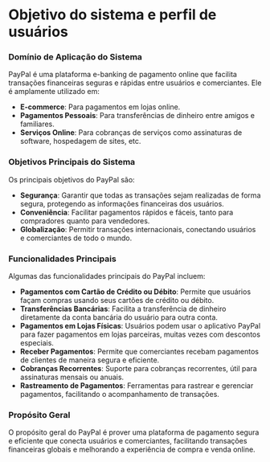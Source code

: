# Objetivo do sistema e perfil de usuários

### Domínio de Aplicação do Sistema
PayPal é uma plataforma e-banking de pagamento online que facilita transações financeiras seguras e rápidas entre usuários e comerciantes. Ele é amplamente utilizado em:
+ **E-commerce**: Para pagamentos em lojas online.
+ **Pagamentos Pessoais**: Para transferências de dinheiro entre amigos e familiares.
+ **Serviços Online**: Para cobranças de serviços como assinaturas de software, hospedagem de sites, etc.

### Objetivos Principais do Sistema
Os principais objetivos do PayPal são:
+ **Segurança**: Garantir que todas as transações sejam realizadas de forma segura, protegendo as informações financeiras dos usuários.
+ **Conveniência**: Facilitar pagamentos rápidos e fáceis, tanto para compradores quanto para vendedores.
+ **Globalização**: Permitir transações internacionais, conectando usuários e comerciantes de todo o mundo.

### Funcionalidades Principais
Algumas das funcionalidades principais do PayPal incluem:
+ **Pagamentos com Cartão de Crédito ou Débito**: Permite que usuários façam compras usando seus cartões de crédito ou débito.
+ **Transferências Bancárias**: Facilita a transferência de dinheiro diretamente da conta bancária do usuário para outra conta.
+ **Pagamentos em Lojas Físicas**: Usuários podem usar o aplicativo PayPal para fazer pagamentos em lojas parceiras, muitas vezes com descontos especiais.
+ **Receber Pagamentos**: Permite que comerciantes recebam pagamentos de clientes de maneira segura e eficiente.
+ **Cobranças Recorrentes**: Suporte para cobranças recorrentes, útil para assinaturas mensais ou anuais.
+ **Rastreamento de Pagamentos**: Ferramentas para rastrear e gerenciar pagamentos, facilitando o acompanhamento de transações.

### Propósito Geral
O propósito geral do PayPal é prover uma plataforma de pagamento segura e eficiente que conecta usuários e comerciantes, facilitando transações financeiras globais e melhorando a experiência de compra e venda online.
